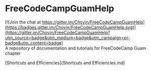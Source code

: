 # FreeCodeCampGuamHelp

[![Join the chat at https://gitter.im/Chovin/FreeCodeCampGuamHelp](https://badges.gitter.im/Chovin/FreeCodeCampGuamHelp.svg)](https://gitter.im/Chovin/FreeCodeCampGuamHelp?utm_source=badge&utm_medium=badge&utm_campaign=pr-badge&utm_content=badge)  
A repository of documentation and tutorials for FreeCodeCamp Guam chapter

[Shortcuts and Efficiencies](Shortcuts and Efficiencies.md)
